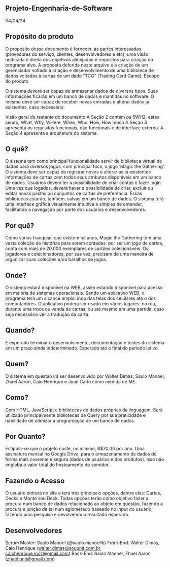 ## Projeto-Engenharia-de-Software
04/04/24
## Propósito do produto

O propósito desse documento é fornecer, às partes interessadas (provedores do serviço, clientes, desenvolvedores e etc), uma visão unificada e direta dos objetivos almejados e requisitos para criação do programa alvo. A proposta deferida neste arquivo é a criação de um gerenciador voltado a criação e desenvolvimento de uma biblioteca de dados voltados à cartas de um dado “TCG” (Trading Card Game).
Escopo do produto

O sistema deverá ser capaz de armazenar dados de diversos tipos. Suas informações ficarão em um banco de dados e mantidas no software. O mesmo deve ser capaz de receber novas entradas e alterar dados já existentes, caso necessário.

Visão geral do restante do documento
	A Seção 2 contém os 5WH2, estes sendo; What, Why, WHere, When, Who, How, How much
	A Seção 3 apresenta os requisitos funcionais, não funcionais e de interface externa.
	A Seção 4 apresenta a arquitetura do sistema.



## O quê?
	
  O sistema tem como principal funcionalidade servir de biblioteca virtual de dados para diversos jogos, com principal foco, o jogo ‘Magic the Gathering’. O sistema deve ser capaz de registrar novos e alterar as já existentes informações de cartas com todos seus atributos disponíveis em um banco de dados.
Usuários devem ter a possibilidade de criar contas e fazer login. Uma vez que logados, deverá haver a possibilidade de criar, excluir ou editar novas pastas ou conjuntos de cartas de preferência. Essas bibliotecas estarão, também, salvas em um banco de dados.
  O sistema terá uma interface gráfica visualmente intuitiva e simples de entender, facilitando a navegação por parte dos usuários e desenvolvedores.

## Por quê?
	
  Como várias franquias que existem há anos, Magic the Gathering tem uma vasta coleção de histórias para serem contadas: por ser um jogo de cartas, conta com mais de 20.000 exemplares de cartões colecionáveis. Os jogadores e colecionadores, por sua vez, precisam de uma maneira de organizar suas coleções e/ou baralhos de jogos.

## Onde?

  O sistema estará disponível na WEB, assim estando disponível para acesso em maioria de sistemas operacionais. 
Sendo um aplicativo WEB, o programa terá um alcance amplo: indo das telas dos celulares até o dos computadores. O aplicativo poderá ser usado em vários lugares: na rua, durante uma troca ou venda de cartas, ou até mesmo em uma partida, caso seja necessário ver a tradução da carta.

## Quando?

  É esperado terminar o desenvolvimento, documentação e testes do sistema em um prazo ainda indeterminado. Esperado até o final do período letivo.

## Quem?

  O sistema em questão irá ser desenvolvido por Walter Dimas, Saulo Manoel, Zhael Aaron, Caio Henrique e Juan Carlo como medida de ME.

## Como?

  Com HTML, JavaScript e bibliotecas de dados próprias da linguagem. Será utilizado principalmente bibliotecas de Query por sua praticidade e habilidade de otimizar a programação de um banco de dados.

## Por Quanto?
	
   Estipula-se que o projeto custe, no mínimo, R$70,00 por ano. Uma assinatura mensal no Google Drive, para o armazenamento de dados de forma mais coerente e segura (dados de usuários e dos produtos). Isso não engloba o valor total do hosteamento do servidor.

## Fazendo o Acesso

   
  O usuário entrará no site e terá três principais opções, dentre elas: Cartas, Decks e Monte seu Deck. Todas opções terão como objetivo fazer a procura num banco de dados relacionado ao objeto em questão, fazendo a procura e junção de tal num aglomerado baseado no input do usuário, fazendo uma pesquisa e devolvendo o resultado esperado.
  
    
  

  



## Desenvolvedores


Scrum Master: Saulo Manoel (@saulo.manoellb)
Front-End: Walter Dimas, Caio Henrique (walter.dimas@souunit.com.br, caiohenrique.mcz@gmail.com)
Back-End: Saulo Manoel, Zhael Aaron (zhael.unit@gmail.com)
